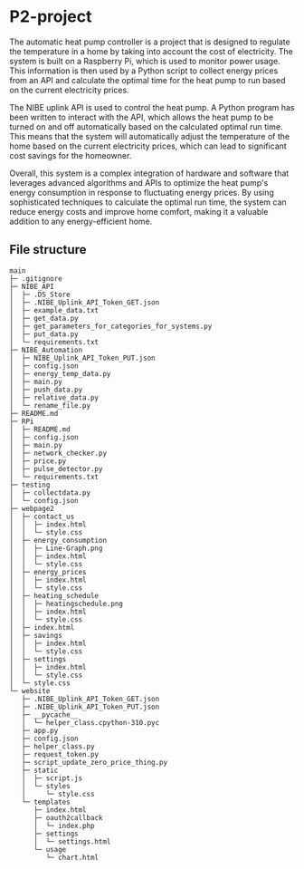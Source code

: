 # P2-project


The automatic heat pump controller is a project that is designed to regulate the temperature in a home by taking into account the cost of electricity. The system is built on a Raspberry Pi, which is used to monitor power usage. This information is then used by a Python script to collect energy prices from an API and calculate the optimal time for the heat pump to run based on the current electricity prices.

The NIBE uplink API is used to control the heat pump. A Python program has been written to interact with the API, which allows the heat pump to be turned on and off automatically based on the calculated optimal run time. This means that the system will automatically adjust the temperature of the home based on the current electricity prices, which can lead to significant cost savings for the homeowner.

Overall, this system is a complex integration of hardware and software that leverages advanced algorithms and APIs to optimize the heat pump's energy consumption in response to fluctuating energy prices. By using sophisticated techniques to calculate the optimal run time, the system can reduce energy costs and improve home comfort, making it a valuable addition to any energy-efficient home.




## File structure
```
main
├─ .gitignore
├─ NIBE_API
│  ├─ .DS_Store
│  ├─ .NIBE_Uplink_API_Token_GET.json
│  ├─ example_data.txt
│  ├─ get_data.py
│  ├─ get_parameters_for_categories_for_systems.py
│  ├─ put_data.py
│  └─ requirements.txt
├─ NIBE_Automation
│  ├─ NIBE_Uplink_API_Token_PUT.json
│  ├─ config.json
│  ├─ energy_temp_data.py
│  ├─ main.py
│  ├─ push_data.py
│  ├─ relative_data.py
│  └─ rename_file.py
├─ README.md
├─ RPi
│  ├─ README.md
│  ├─ config.json
│  ├─ main.py
│  ├─ network_checker.py
│  ├─ price.py
│  ├─ pulse_detector.py
│  └─ requirements.txt
├─ testing
│  ├─ collectdata.py
│  └─ config.json
├─ webpage2
│  ├─ contact_us
│  │  ├─ index.html
│  │  └─ style.css
│  ├─ energy_consumption
│  │  ├─ Line-Graph.png
│  │  ├─ index.html
│  │  └─ style.css
│  ├─ energy_prices
│  │  ├─ index.html
│  │  └─ style.css
│  ├─ heating_schedule
│  │  ├─ heatingschedule.png
│  │  ├─ index.html
│  │  └─ style.css
│  ├─ index.html
│  ├─ savings
│  │  ├─ index.html
│  │  └─ style.css
│  ├─ settings
│  │  ├─ index.html
│  │  └─ style.css
│  └─ style.css
└─ website
   ├─ .NIBE_Uplink_API_Token_GET.json
   ├─ .NIBE_Uplink_API_Token_PUT.json
   ├─ __pycache__
   │  └─ helper_class.cpython-310.pyc
   ├─ app.py
   ├─ config.json
   ├─ helper_class.py
   ├─ request_token.py
   ├─ script_update_zero_price_thing.py
   ├─ static
   │  ├─ script.js
   │  └─ styles
   │     └─ style.css
   └─ templates
      ├─ index.html
      ├─ oauth2callback
      │  └─ index.php
      ├─ settings
      │  └─ settings.html
      └─ usage
         └─ chart.html
```

